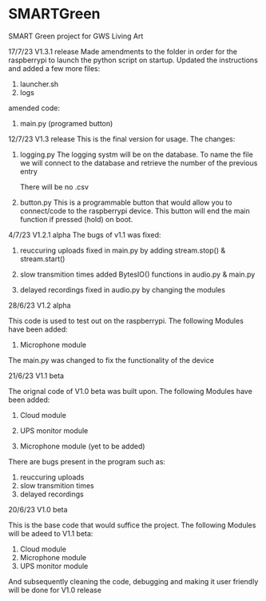 # SMARTGreen
SMART Green project for GWS Living Art 

17/7/23 V1.3.1 release
Made amendments to the folder in order for the raspberrypi to
launch the python script on startup.
Updated the instructions and added a few more files:
1. launcher.sh
2. logs

amended code:
1. main.py (programed button)

12/7/23 V1.3 release
This is the final version for usage.
The changes:
1. logging.py
	The logging systm will be on the database. To name
	the file we will connect to the database and retrieve
	the number of the previous entry

	There will be no .csv

2. button.py
	This is a programmable button that would allow you to
	connect/code to the raspberrypi device. This button will end the main function if pressed (hold) on boot.

4/7/23 V1.2.1 alpha
The bugs of v1.1 was fixed:

1. reuccuring uploads 
	fixed in main.py by adding stream.stop() & stream.start()

2. slow transmition times
	added BytesIO() functions in audio.py & 
	main.py

3. delayed recordings
	fixed in audio.py by changing the modules


28/6/23 V1.2 alpha

This code is used to test out on the raspberrypi.
The following Modules have been added:

1. Microphone module

The main.py was changed to fix the functionality of
the device

21/6/23 V1.1 beta

The orignal code of V1.0 beta was built upon.
The following Modules have been added:

1. Cloud module
2. UPS monitor module

3. Microphone module (yet to be added)
   
There are bugs present in the program such as:
1. reuccuring uploads
2. slow transmition times
3. delayed recordings

20/6/23 V1.0 beta

This is the base code that would suffice the project.
The following Modules will be adeed to V1.1 beta:

1. Cloud module
2. Microphone module
3. UPS monitor module

And subsequently cleaning the code, debugging and making it user
friendly will be done for V1.0 release
